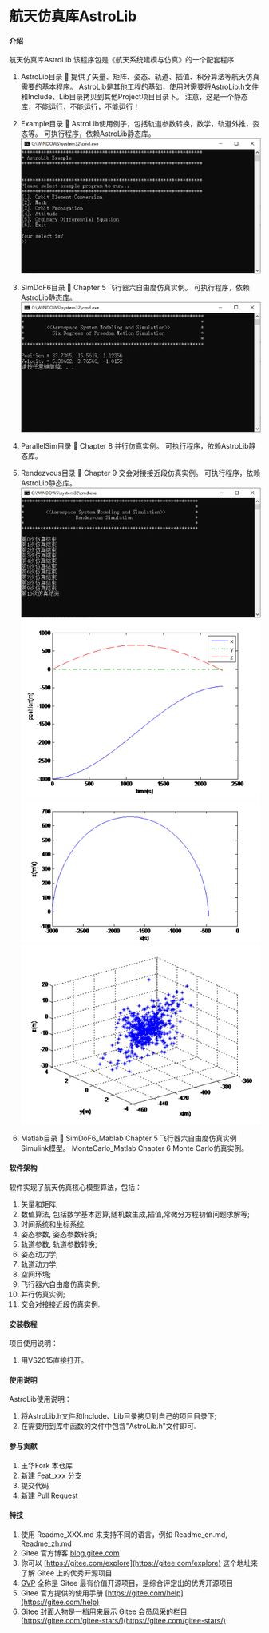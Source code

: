 # 航天仿真库AstroLib

#### 介绍
航天仿真库AstroLib
该程序包是《航天系统建模与仿真》的一个配套程序

1. AstroLib目录 :high_brightness: 
提供了矢量、矩阵、姿态、轨道、插值、积分算法等航天仿真需要的基本程序。
AstroLib是其他工程的基础，使用时需要将AstroLib.h文件和Include、Lib目录拷贝到其他Project项目目录下。
注意，这是一个静态库，不能运行，不能运行，不能运行！

2. Example目录 :high_brightness: 
AstroLib使用例子，包括轨道参数转换，数学，轨道外推，姿态等。
可执行程序，依赖AstroLib静态库。
![image](docs/resources/Example_Ui.png)

3. SimDoF6目录 :high_brightness: 
Chapter 5 飞行器六自由度仿真实例。
可执行程序，依赖AstroLib静态库。
![image](docs/resources/SimDoF6_Ui.png)

4. ParallelSim目录 :high_brightness: 
Chapter 8 并行仿真实例。
可执行程序，依赖AstroLib静态库。

5. Rendezvous目录 :high_brightness: 
Chapter 9 交会对接接近段仿真实例。
可执行程序，依赖AstroLib静态库。
![image](docs/resources/Rendezvous_Ui.png)
![image](docs/resources/Rendezvous_pos.png)
![image](docs/resources/Rendezvous_xz.png)
![image](docs/resources/Rendezvous_xyz.png)

6. Matlab目录 :high_brightness: 
SimDoF6_Mablab    Chapter 5 飞行器六自由度仿真实例Simulink模型。
MonteCarlo_Matlab Chapter 6 Monte Carlo仿真实例。

#### 软件架构

软件实现了航天仿真核心模型算法，包括：
1.  矢量和矩阵;
2.  数值算法, 包括数学基本运算,随机数生成,插值,常微分方程初值问题求解等;
3.  时间系统和坐标系统;
4.  姿态参数, 姿态参数转换;
5.  轨道参数, 轨道参数转换;
6.  姿态动力学;
7.  轨道动力学;
8.  空间环境;
9.  飞行器六自由度仿真实例;
10. 并行仿真实例;
11. 交会对接接近段仿真实例.

#### 安装教程

项目使用说明：
1. 用VS2015直接打开。

#### 使用说明

AstroLib使用说明：
1. 将AstroLib.h文件和Include、Lib目录拷贝到自己的项目目录下;
2. 在需要用到库中函数的文件中包含"AstroLib.h"文件即可.

#### 参与贡献

1.  王华Fork 本仓库
2.  新建 Feat_xxx 分支
3.  提交代码
4.  新建 Pull Request


#### 特技

1.  使用 Readme\_XXX.md 来支持不同的语言，例如 Readme\_en.md, Readme\_zh.md
2.  Gitee 官方博客 [blog.gitee.com](https://blog.gitee.com)
3.  你可以 [https://gitee.com/explore](https://gitee.com/explore) 这个地址来了解 Gitee 上的优秀开源项目
4.  [GVP](https://gitee.com/gvp) 全称是 Gitee 最有价值开源项目，是综合评定出的优秀开源项目
5.  Gitee 官方提供的使用手册 [https://gitee.com/help](https://gitee.com/help)
6.  Gitee 封面人物是一档用来展示 Gitee 会员风采的栏目 [https://gitee.com/gitee-stars/](https://gitee.com/gitee-stars/)
